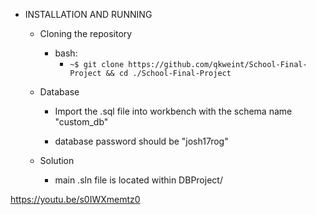 * INSTALLATION AND RUNNING

  * Cloning the repository 
      *  bash: 
          *  `~$ git clone https://github.com/qkweint/School-Final-Project && cd ./School-Final-Project`

  * Database

    * Import the .sql file into workbench with the schema name "custom_db"

    * database password should be "josh17rog"

  * Solution

    * main .sln file is located within DBProject/


https://youtu.be/s0IWXmemtz0


